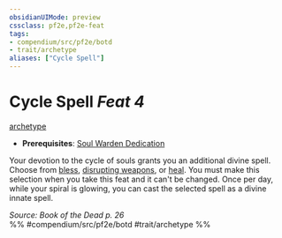 ```yaml
---
obsidianUIMode: preview
cssclass: pf2e,pf2e-feat
tags:
- compendium/src/pf2e/botd
- trait/archetype
aliases: ["Cycle Spell"]
---
```

# Cycle Spell  *Feat 4*  
[archetype](../../Rules/traits/archetype.md)  

- **Prerequisites**: [Soul Warden Dedication](soul-warden-dedication-botd.md)

Your devotion to the cycle of souls grants you an additional divine spell. Choose from [bless](../spells/bless.md), [disrupting weapons](../spells/disrupting-weapons.md), or [heal](../spells/heal.md). You must make this selection when you take this feat and it can't be changed. Once per day, while your spiral is glowing, you can cast the selected spell as a divine innate spell.

*Source: Book of the Dead p. 26*  
%% #compendium/src/pf2e/botd #trait/archetype %%